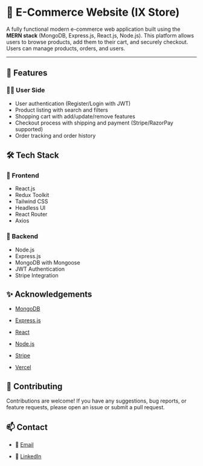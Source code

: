 # 🛒 E-Commerce Website (IX Store)

A fully functional modern e-commerce web application built using the **MERN stack** (MongoDB, Express.js, React.js, Node.js). This platform allows users to browse products, add them to their cart, and securely checkout. Users can manage products, orders, and users.

---

## 🚀 Features

### 🧑‍💻 User Side
- User authentication (Register/Login with JWT)
- Product listing with search and filters
- Shopping cart with add/update/remove features
- Checkout process with shipping and payment (Stripe/RazorPay supported)
- Order tracking and order history

<!-- ### 🛠️ Admin Panel
- Admin dashboard
- Product management (Add/Edit/Delete)
- Order management
- User management
- Analytics dashboard (optional) -->

<!-- --- -->

## 🛠️ Tech Stack

### 🔗 Frontend
- React.js
- Redux Toolkit
- Tailwind CSS
- Headless UI
- React Router
- Axios

### 🔗 Backend
- Node.js
- Express.js
- MongoDB with Mongoose
- JWT Authentication
- Stripe Integration

<!-- --- -->


## ✨ Acknowledgements
 - [MongoDB](https://www.mongodb.com/)

 - [Express.js](https://expressjs.com/)

 - [React](https://reactjs.org/)

 - [Node.js](https://nodejs.org/en)

 - [Stripe](https://stripe.com/en-in)

 - [Vercel](https://vercel.com/)

 <!-- --- -->

## 🤝 Contributing

Contributions are welcome! If you have any suggestions, bug reports, or feature requests, please open an issue or submit a pull request.


## 📫 Contact
 
 - 📧 [Email](mailto:atulghormare6@gmail.com)
 <!-- - 🧑‍💻 [GitHub](https://github.com/atul-code8) -->
 - 🔗 [LinkedIn](https://www.linkedin.com/in/atul-ghormare-799748240/)
